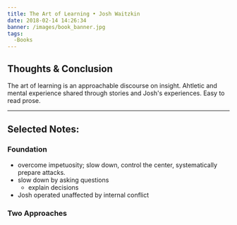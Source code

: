 ```yaml
---
title: The Art of Learning • Josh Waitzkin
date: 2018-02-14 14:26:34
banner: /images/book_banner.jpg
tags:
  -Books
---
```

## Thoughts & Conclusion
The art of learning is an approachable discourse on insight. Ahtletic and mental
experience shared through stories and Josh's experiences. Easy to read prose.

***

## Selected Notes:

### Foundation
- overcome impetuosity; slow down, control the center, systematically prepare
attacks.
- slow down by asking questions
  - explain decisions
- Josh operated unaffected by internal conflict

### Two Approaches
